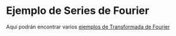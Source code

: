 # Ejemplo de Series de Fourier
Aquí podrán encontrar varios [ejemplos de Transformada de Fourier](https://htmlpreview.github.io/?https://github.com/nunezluis/MisCursos/blob/main/MatAvan20B/OtrosMatAv/EjemFourierTransfHTML/FourierTransf.html)
